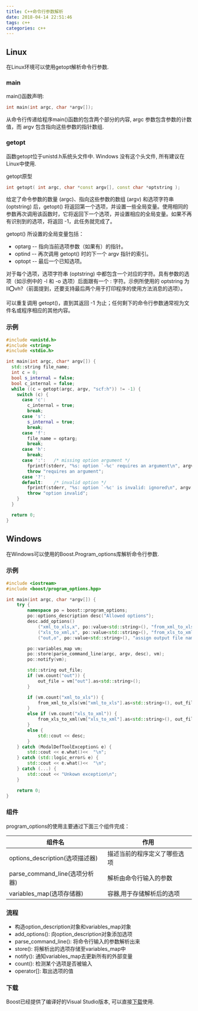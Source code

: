 ```yaml
---
title: C++命令行参数解析
date: 2018-04-14 22:51:46
tags: c++
categories: c++
---
```


## Linux

在Linux环境可以使用getopt解析命令行参数.

### main

main()函数声明:

```c++
int main(int argc, char *argv[]);
```

从命令行传递给程序main()函数的包含两个部分的内容, argc 参数包含参数的计数值，而 argv 包含指向这些参数的指针数组.

<!--more-->

### getopt

函数getopt位于unistd.h系统头文件中. Windows 没有这个头文件, 所有建议在Linux中使用.

getopt原型

```c++
int getopt( int argc, char *const argv[], const char *optstring );
```

给定了命令参数的数量 (argc)、指向这些参数的数组 (argv) 和选项字符串 (optstring) 后，getopt() 将返回第一个选项，并设置一些全局变量。使用相同的参数再次调用该函数时，它将返回下一个选项，并设置相应的全局变量。如果不再有识别到的选项，将返回 -1，此任务就完成了。

getopt() 所设置的全局变量包括：

- optarg -- 指向当前选项参数（如果有）的指针。
- optind -- 再次调用 getopt() 时的下一个 argv 指针的索引。
- optopt -- 最后一个已知选项。

对于每个选项，选项字符串 (optstring) 中都包含一个对应的字符。具有参数的选项（如示例中的 -l 和 -o 选项）后面跟有一个 : 字符。示例所使用的 optstring 为 Il:o:vh?（前面提到，还要支持最后两个用于打印程序的使用方法消息的选项）。

可以重复调用 getopt()，直到其返回 -1 为止；任何剩下的命令行参数通常视为文件名或程序相应的其他内容。

### 示例

```c++
#include <unistd.h>
#include <string>
#include <stdio.h>

int main(int argc, char* argv[]) {
  std::string file_name;
  int c = 0;
  bool s_internal = false;
  bool c_internal = false;
  while ((c = getopt(argc, argv, "scf:h")) != -1) {
    switch (c) {
      case 'c':
        c_internal = true;
        break;
      case 's':
        s_internal = true;
        break;
      case 'f':
        file_name = optarg;
        break;
      case 'h':
        break;
      case ':':   /* missing option argument */
        fprintf(stderr, "%s: option `-%c' requires an argument\n", argv[0], optopt);
        throw "requires an argument";
      case '?':
      default:    /* invalid option */
        fprintf(stderr, "%s: option `-%c' is invalid: ignored\n", argv[0], optopt);
        throw "option invalid";
    }
  }

  return 0;
}
```

## Windows

在Windows可以使用的Boost.Program_options库解析命令行参数.

### 示例

```c++
#include <iostream>
#include <boost/program_options.hpp>

int main(int argc, char *argv[]) {
    try {
        namespace po = boost::program_options;
        po::options_description desc("Allowed options");
        desc.add_options()
            ("xml_to_xls,x", po::value<std::string>(), "from_xml_to_xls")
            ("xls_to_xml,s", po::value<std::string>(), "from_xls_to_xml")
            ("out,o", po::value<std::string>(), "assign output file name");

        po::variables_map vm;
        po::store(parse_command_line(argc, argv, desc), vm);
        po::notify(vm);

        std::string out_file;
        if (vm.count("out")) {
            out_file = vm["out"].as<std::string>();
        }

        if (vm.count("xml_to_xls")) {
            from_xml_to_xls(vm["xml_to_xls"].as<std::string>(), out_file);
        }
        else if (vm.count("xls_to_xml")) {
            from_xls_to_xml(vm["xls_to_xml"].as<std::string>(), out_file);
        }
        else {
            std::cout << desc;
        }
    } catch (ModalDefToolException& e) {
        std::cout << e.what()<<  "\n";
    } catch (std::logic_error& e) {
        std::cout << e.what()<<  "\n";
    } catch (...) {
        std::cout << "Unkown exception\n";
    }

    return 0;
}
```

### 组件

program_options的使用主要通过下面三个组件完成：

| 组件名                          | 作用                         |
| ------------------------------- | ---------------------------- |
| options_description(选项描述器) | 描述当前的程序定义了哪些选项 |
| parse_command_line(选项分析器)  | 解析由命令行输入的参数       |
| variables_map(选项存储器)       | 容器,用于存储解析后的选项    |

### 流程

- 构造option_description对象和variables_map对象
- add_options(): 向option_description对象添加选项
- parse_command_line(): 将命令行输入的参数解析出来
- store(): 将解析出的选项存储至variables_map中
- notify(): 通知variables_map去更新所有的外部变量
- count(): 检测某个选项是否被输入
- operator[]: 取出选项的值

### 下载

Boost已经提供了编译好的Visual Studio版本, 可以直接[下载](https://dl.bintray.com/boostorg/release/1.65.1/binaries/)使用.
